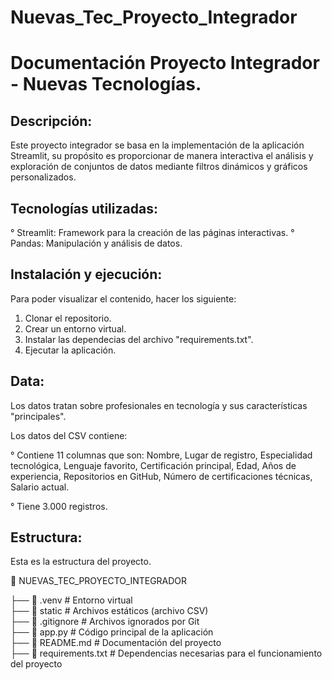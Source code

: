 # Nuevas_Tec_Proyecto_Integrador

# Documentación Proyecto Integrador - Nuevas Tecnologías.

## Descripción:
Este proyecto integrador se basa en la implementación de la aplicación Streamlit, su propósito es proporcionar de manera interactiva el análisis y exploración de conjuntos de datos mediante filtros dinámicos y gráficos personalizados.

## Tecnologías utilizadas:

° Streamlit: Framework para la creación de las páginas interactivas.
° Pandas: Manipulación y análisis de datos.

## Instalación y ejecución:
Para poder visualizar el contenido, hacer los siguiente:
1. Clonar el repositorio.
2. Crear un entorno virtual.
3. Instalar las dependecias del archivo "requirements.txt".
4. Ejecutar la aplicación.

## Data:
Los datos tratan sobre profesionales en tecnología y sus características "principales".

Los datos del CSV contiene:

° Contiene 11 columnas que son: Nombre, Lugar de registro, Especialidad tecnológica, Lenguaje favorito, Certificación principal, Edad, Años de experiencia, Repositorios en GitHub, Número de certificaciones técnicas, Salario actual.

° Tiene 3.000 registros.


## Estructura:
Esta es la estructura del proyecto.

📂 NUEVAS_TEC_PROYECTO_INTEGRADOR 

 ├── 📂 .venv             # Entorno virtual  
 ├── 📂 static            # Archivos estáticos (archivo CSV)  
 ├── 📜 .gitignore        # Archivos ignorados por Git  
 ├── 📜 app.py            # Código principal de la aplicación  
 ├── 📜 README.md         # Documentación del proyecto  
 ├── 📜 requirements.txt  # Dependencias necesarias para el funcionamiento del proyecto






